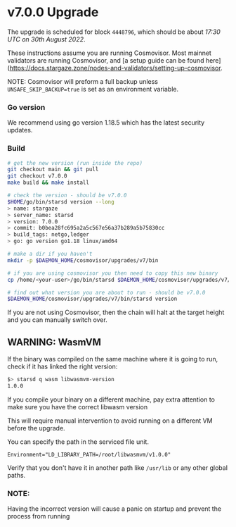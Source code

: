 # v7.0.0 Upgrade

The upgrade is scheduled for block `4448796`, which should be about _17:30 UTC on 30th August 2022_.

These instructions assume you are running Cosmovisor. Most mainnet validators are running Cosmovisor, and [a setup guide can be found here](https://docs.stargaze.zone/nodes-and-validators/setting-up-cosmovisor.

NOTE: Cosmovisor will preform a full backup unless `UNSAFE_SKIP_BACKUP=true` is set as an environment variable.

### Go version

We recommend using go version 1.18.5 which has the latest security updates.

### Build

```bash
# get the new version (run inside the repo)
git checkout main && git pull
git checkout v7.0.0
make build && make install

# check the version - should be v7.0.0
$HOME/go/bin/starsd version --long
> name: stargaze
> server_name: starsd
> version: 7.0.0
> commit: b0bea28fc695a2a5c567e56a37b289a5b75830cc
> build_tags: netgo,ledger
> go: go version go1.18 linux/amd64

# make a dir if you haven't
mkdir -p $DAEMON_HOME/cosmovisor/upgrades/v7/bin

# if you are using cosmovisor you then need to copy this new binary
cp /home/<your-user>/go/bin/starsd $DAEMON_HOME/cosmovisor/upgrades/v7/bin

# find out what version you are about to run - should be v7.0.0
$DAEMON_HOME/cosmovisor/upgrades/v7/bin/starsd version


```

If you are not using Cosmovisor, then the chain will halt at the target height and you can manually switch over.

## WARNING: WasmVM

If the binary was compiled on the same machine where it is going to run, check if it has linked the right version:

```bash
$> starsd q wasm libwasmvm-version
1.0.0
```

If you compile your binary on a different machine, pay extra attention to make sure you have the correct libwasm version

This will require manual intervention to avoid running on a different VM before the upgrade.

You can specify the path in the serviced file unit.

```
Environment="LD_LIBRARY_PATH=/root/libwasmvm/v1.0.0"
```

Verify that you don't have it in another path like `/usr/lib` or any other global paths.

### NOTE:

Having the incorrect version will cause a panic on startup and prevent the process from running
